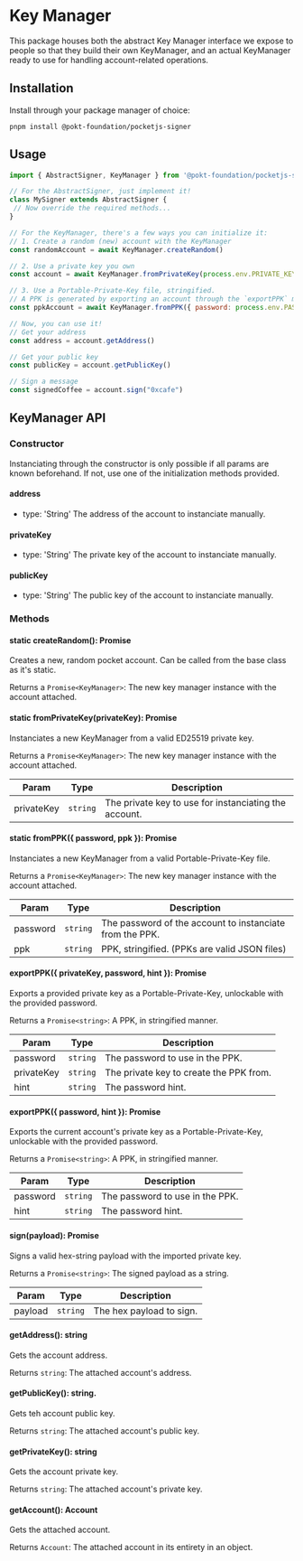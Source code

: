# Key Manager

This package houses both the abstract Key Manager interface we expose to people so that they build their own KeyManager, and an actual KeyManager ready to use for handling account-related operations.
## Installation
Install through your package manager of choice:
```
pnpm install @pokt-foundation/pocketjs-signer
```

## Usage

```js 
import { AbstractSigner, KeyManager } from '@pokt-foundation/pocketjs-signer'

// For the AbstractSigner, just implement it!
class MySigner extends AbstractSigner {
 // Now override the required methods...
}

// For the KeyManager, there's a few ways you can initialize it:
// 1. Create a random (new) account with the KeyManager
const randomAccount = await KeyManager.createRandom()

// 2. Use a private key you own
const account = await KeyManager.fromPrivateKey(process.env.PRIVATE_KEY);

// 3. Use a Portable-Private-Key file, stringified.
// A PPK is generated by exporting an account through the `exportPPK` method.
const ppkAccount = await KeyManager.fromPPK({ password: process.env.PASS, ppk: process.env.PPK })

// Now, you can use it!
// Get your address
const address = account.getAddress()

// Get your public key 
const publicKey = account.getPublicKey()

// Sign a message
const signedCoffee = account.sign("0xcafe")

```

## KeyManager API

### Constructor
Instanciating through the constructor is only possible if all params are known beforehand. If not, use one of the initialization methods provided.

#### address
- type: 'String'
The address of the account to instanciate manually.

#### privateKey
- type: 'String'
The private key of the account to instanciate manually.

#### publicKey
- type: 'String'
The public key of the account to instanciate manually.

### Methods
#### static createRandom(): Promise<KeyManager>
Creates a new, random pocket account. Can be called from the base class as it's static.

Returns a `Promise<KeyManager>`: The new key manager instance with the account attached.

#### static fromPrivateKey(privateKey): Promise<KeyManager>
Instanciates a new KeyManager from a valid ED25519 private key.

Returns a `Promise<KeyManager>`: The new key manager instance with the account attached.

| Param      | Type     | Description                                           |
|------------|----------|-------------------------------------------------------|
| privateKey | `string` | The private key to use for instanciating the account. |

#### static fromPPK({ password, ppk }): Promise<KeyManager>
Instanciates a new KeyManager from a valid Portable-Private-Key file.

Returns a `Promise<KeyManager>`: The new key manager instance with the account attached.

| Param    | Type     | Description                                              |
|----------|----------|----------------------------------------------------------|
| password | `string` | The password of the account to instanciate from the PPK. |
| ppk      | `string` | PPK, stringified. (PPKs are valid JSON files)            |

#### exportPPK({ privateKey, password, hint }): Promise<string>
Exports a provided private key as a Portable-Private-Key, unlockable with the provided password.

Returns a `Promise<string>`: A PPK, in stringified manner.

| Param      | Type     | Description                             |
|------------|----------|-----------------------------------------|
| password   | `string` | The password to use in the PPK.         |
| privateKey | `string` | The private key to create the PPK from. |
| hint       | `string` | The password hint.                      |

#### exportPPK({ password, hint }): Promise<string>
Exports the current account's private key as a Portable-Private-Key, unlockable with the provided password.

Returns a `Promise<string>`: A PPK, in stringified manner.

| Param      | Type     | Description                             |
|------------|----------|-----------------------------------------|
| password   | `string` | The password to use in the PPK.         |
| hint       | `string` | The password hint.                      |

#### sign(payload): Promise<string>
Signs a valid hex-string payload with the imported private key.

Returns a `Promise<string>`: The signed payload as a string.

| Param   | Type     | Description              |
|---------|----------|--------------------------|
| payload | `string` | The hex payload to sign. |

#### getAddress(): string
Gets the account address.

Returns `string`: The attached account's address.

#### getPublicKey(): string.
Gets teh account public key.

Returns `string`: The attached account's public key.

#### getPrivateKey(): string
Gets the account private key.

Returns `string`: The attached account's private key.

#### getAccount(): Account
Gets the attached account.

Returns `Account`: The attached account in its entirety in an object.
